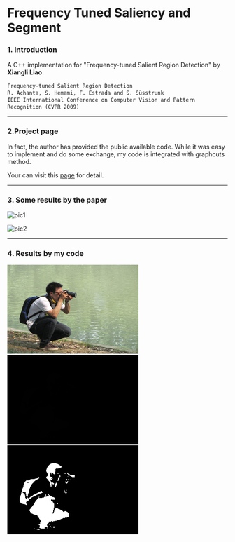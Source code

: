 Frequency Tuned Saliency and Segment
====================================

### 1. Introduction

A C++ implementation for "Frequency-tuned Salient Region Detection" by **Xiangli Liao**

	Frequency-tuned Salient Region Detection
	R. Achanta, S. Hemami, F. Estrada and S. Süsstrunk
	IEEE International Conference on Computer Vision and Pattern Recognition (CVPR 2009)

-----------------------------------

### 2.Project page

In fact, the author has provided the public available code. While it was easy to implement and do some exchange, my code is integrated with graphcuts method.

Your can visit this [page](http://ivrgwww.epfl.ch/supplementary_material/RK_CVPR09/) for detail.

----------------------------------

### 3. Some results by the paper

![pic1](http://ivrgwww.epfl.ch/supplementary_material/RK_CVPR09/Images/SaliencyIntro.jpg)

![pic2](http://ivrgwww.epfl.ch/supplementary_material/RK_CVPR09/Images/SegmentationAlgo.jpg)

------------------------------------

### 4. Results by my code


![moondark](./moondark.jpg) ![moondark-sal](./moondark-sal.png) ![moondark-seg](./moondark-seg.png)
